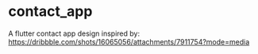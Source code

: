 # contact_app
A flutter contact app
design inspired by: https://dribbble.com/shots/16065056/attachments/7911754?mode=media
